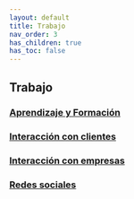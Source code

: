 ```yaml
---
layout: default
title: Trabajo
nav_order: 3
has_children: true
has_toc: false
---
```


## Trabajo

### [Aprendizaje y Formación](./aprendizaje_y_formacion.md)

### [Interacción con clientes](./interaccion_con_clientes.md)

### [Interacción con empresas](./interaccion_con_empresas.md)

### [Redes sociales](./Redes_Sociales.md)
